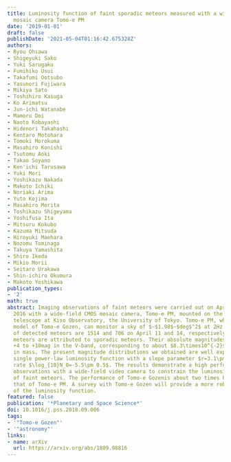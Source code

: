 ```yaml
---
title: Luminosity function of faint sporadic meteors measured with a wide-field CMOS
  mosaic camera Tomo-e PM
date: '2019-01-01'
draft: false
publishDate: '2021-05-04T01:16:42.675328Z'
authors:
- Ryou Ohsawa
- Shigeyuki Sako
- Yuki Sarugaku
- Fumihiko Usui
- Takafumi Ootsubo
- Yasunori Fujiwara
- Mikiya Sato
- Toshihiro Kasuga
- Ko Arimatsu
- Jun-ichi Watanabe
- Mamoru Doi
- Naoto Kobayashi
- Hidenori Takahashi
- Kentaro Motohara
- Tomoki Morokuma
- Masahiro Konishi
- Tsutomu Aoki
- Takao Soyano
- Ken'ichi Tarusawa
- Yuki Mori
- Yoshikazu Nakada
- Makoto Ichiki
- Noriaki Arima
- Yuto Kojima
- Masahiro Morita
- Toshikazu Shigeyama
- Yoshifusa Ita
- Mitsuru Kokubo
- Kazuma Mitsuda
- Hiroyuki Maehara
- Nozomu Tominaga
- Takuya Yamashita
- Shiro Ikeda
- Mikio Morii
- Seitaro Urakawa
- Shin-ichiro Okumura
- Makoto Yoshikawa
publication_types:
- '2'
math: true
abstract: Imaging observations of faint meteors were carried out on April 11 and 14,
  2016 with a wide-field CMOS mosaic camera, Tomo-e PM, mounted on the 105-cm Schmidt
  telescope at Kiso Observatory, the University of Tokyo. Tomo-e PM, which is a prototype
  model of Tomo-e Gozen, can monitor a sky of $∼$1.98$∼$deg$^2$ at 2Hz. The numbers
  of detected meteors are 1514 and 706 on April 11 and 14, respectively. The detected
  meteors are attributed to sporadic meteors. Their absolute magnitudes range from
  +4 to +10mag in the V-band, corresponding to about $8.3\times10^{-2}$ to $3.3\times10^{-4}$g
  in mass. The present magnitude distributions we obtained are well explained by a
  single power-law luminosity function with a slope parameter $r=3.1\pm 0.4$ and a meteor
  rate $\log_{10}N_0=-5.5\pm 0.5$. The results demonstrate a high performance of telescopic
  observations with a wide-field video camera to constrain the luminosity function
  of faint meteors. The performance of Tomo-e Gozenis about two times higher than
  that of Tomo-e PM. A survey with Tomo-e Gozen will provide a more robust measurement
  of the luminosity function.
featured: false
publication: '*Planetary and Space Science*'
doi: 10.1016/j.pss.2018.09.006
tags:
- '"Tomo-e Gozen"'
- '"astronomy"'
links:
- name: arXiv
  url: https://arxiv.org/abs/1809.08816
---
```

